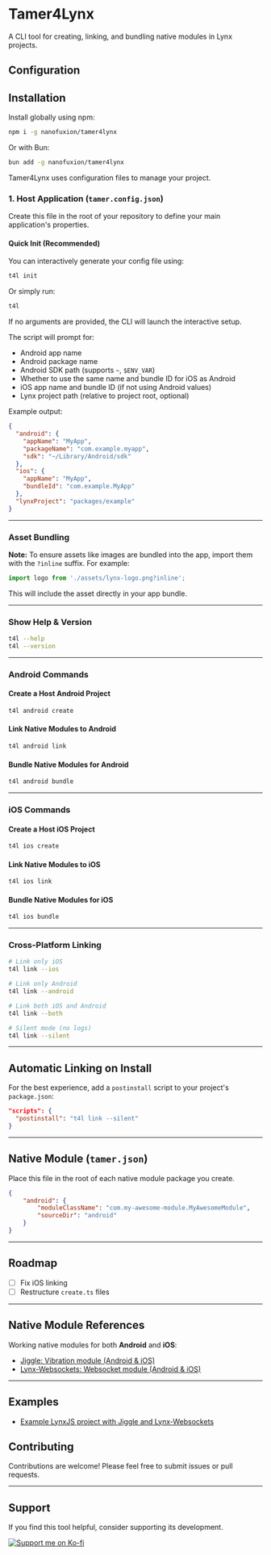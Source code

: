# Tamer4Lynx

A CLI tool for creating, linking, and bundling native modules in Lynx projects.

## Configuration
## Installation

Install globally using npm:

```bash
npm i -g nanofuxion/tamer4lynx
```

Or with Bun:

```bash
bun add -g nanofuxion/tamer4lynx
```

Tamer4Lynx uses configuration files to manage your project.

### 1. Host Application (`tamer.config.json`)

Create this file in the root of your repository to define your main application's properties.

#### Quick Init (Recommended)

You can interactively generate your config file using:

```bash
t4l init
```
Or simply run:
```bash
t4l
```
If no arguments are provided, the CLI will launch the interactive setup.

The script will prompt for:
- Android app name
- Android package name
- Android SDK path (supports `~`, `$ENV_VAR`)
- Whether to use the same name and bundle ID for iOS as Android
- iOS app name and bundle ID (if not using Android values)
- Lynx project path (relative to project root, optional)

Example output:
```json
{
  "android": {
    "appName": "MyApp",
    "packageName": "com.example.myapp",
    "sdk": "~/Library/Android/sdk"
  },
  "ios": {
    "appName": "MyApp",
    "bundleId": "com.example.MyApp"
  },
  "lynxProject": "packages/example"
}
```

---

### Asset Bundling

**Note:** To ensure assets like images are bundled into the app, import them with the `?inline` suffix. For example:
```js
import logo from './assets/lynx-logo.png?inline';
```
This will include the asset directly in your app bundle.

---

### Show Help & Version

```bash
t4l --help
t4l --version
```

---

### **Android Commands**

#### Create a Host Android Project

```bash
t4l android create
```

#### Link Native Modules to Android

```bash
t4l android link
```

#### Bundle Native Modules for Android

```bash
t4l android bundle
```

---

### **iOS Commands**

#### Create a Host iOS Project

```bash
t4l ios create
```

#### Link Native Modules to iOS

```bash
t4l ios link
```

#### Bundle Native Modules for iOS

```bash
t4l ios bundle
```

---

### **Cross-Platform Linking**

```bash
# Link only iOS
t4l link --ios

# Link only Android
t4l link --android

# Link both iOS and Android
t4l link --both

# Silent mode (no logs)
t4l link --silent
```

---

## Automatic Linking on Install

For the best experience, add a `postinstall` script to your project's `package.json`:

```json
"scripts": {
  "postinstall": "t4l link --silent"
}
```

---

## Native Module (`tamer.json`)

Place this file in the root of each native module package you create.

```json
{
    "android": {
        "moduleClassName": "com.my-awesome-module.MyAwesomeModule",
        "sourceDir": "android"
    }
}
```

---

## Roadmap

* [ ] Fix iOS linking
* [ ] Restructure `create.ts` files

---

## Native Module References

Working native modules for both **Android** and **iOS**:

- [Jiggle: Vibration module (Android & iOS)](https://github.com/nanofuxion/tamer4lynx/tree/main/packages/jiggle)
- [Lynx-Websockets: Websocket module (Android & iOS)](https://github.com/nanofuxion/tamer4lynx/tree/main/packages/lynxwebsockets)

---

## Examples

- [Example LynxJS project with Jiggle and Lynx-Websockets](https://github.com/nanofuxion/tamer4lynx/tree/main/packages/example)
## Contributing

Contributions are welcome! Please feel free to submit issues or pull requests.

---

## Support

If you find this tool helpful, consider supporting its development. 

<a href="https://ko-fi.com/nanofuxion"> <img src="https://ko-fi.com/img/githubbutton_sm.svg" alt="Support me on Ko-fi"> </a>